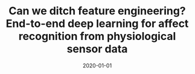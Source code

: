 ---
# Documentation: https://wowchemy.com/docs/managing-content/

title: Can we ditch feature engineering? End-to-end deep learning for affect recognition
  from physiological sensor data
subtitle: ''
summary: ''
authors:
- dziezyc
- Martin Gjoreski
- kazienko
- saganowski
- Matjaž Gams
tags: []
categories: []
date: '2020-01-01'
lastmod: 2022-10-07T05:43:27Z
featured: false
draft: false

# Featured image
# To use, add an image named `featured.jpg/png` to your page's folder.
# Focal points: Smart, Center, TopLeft, Top, TopRight, Left, Right, BottomLeft, Bottom, BottomRight.
image:
  caption: ''
  focal_point: ''
  preview_only: false

# Projects (optional).
#   Associate this post with one or more of your projects.
#   Simply enter your project's folder or file name without extension.
#   E.g. `projects = ["internal-project"]` references `content/project/deep-learning/index.md`.
#   Otherwise, set `projects = []`.
projects: []
publishDate: '2022-10-07T05:43:26.054801Z'
publication_types:
- '2'
abstract: ''
publication: '*Sensors*'
doi: 10.3390/s20226535
---